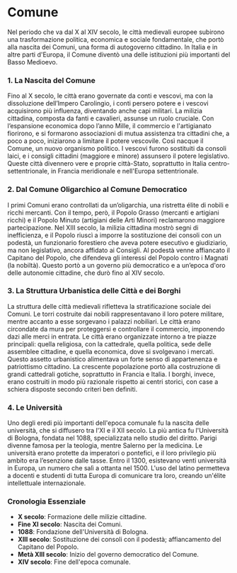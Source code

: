 # Comune

Nel periodo che va dal X al XIV secolo, le città medievali europee subirono una trasformazione politica, economica e sociale fondamentale, che portò alla nascita dei Comuni, una forma di autogoverno cittadino. In Italia e in altre parti d'Europa, il Comune diventò una delle istituzioni più importanti del Basso Medioevo.

### 1. **La Nascita del Comune**

Fino al X secolo, le città erano governate da conti e vescovi, ma con la dissoluzione dell’Impero Carolingio, i conti persero potere e i vescovi acquisirono più influenza, diventando anche capi militari. La milizia cittadina, composta da fanti e cavalieri, assunse un ruolo cruciale. Con l’espansione economica dopo l’anno Mille, il commercio e l'artigianato fiorirono, e si formarono associazioni di mutua assistenza tra cittadini che, a poco a poco, iniziarono a limitare il potere vescovile. Così nacque il Comune, un nuovo organismo politico. I vescovi furono sostituiti da consoli laici, e i consigli cittadini (maggiore e minore) assunsero il potere legislativo. Queste città divennero vere e proprie città-Stato, soprattutto in Italia centro-settentrionale, in Francia meridionale e nell'Europa settentrionale.

### 2. **Dal Comune Oligarchico al Comune Democratico**

I primi Comuni erano controllati da un’oligarchia, una ristretta élite di nobili e ricchi mercanti. Con il tempo, però, il Popolo Grasso (mercanti e artigiani ricchi) e il Popolo Minuto (artigiani delle Arti Minori) reclamarono maggiore partecipazione. Nel XIII secolo, la milizia cittadina mostrò segni di inefficienza, e il Popolo riuscì a imporre la sostituzione dei consoli con un podestà, un funzionario forestiero che aveva potere esecutivo e giudiziario, ma non legislativo, ancora affidato ai Consigli. Al podestà venne affiancato il Capitano del Popolo, che difendeva gli interessi del Popolo contro i Magnati (la nobiltà). Questo portò a un governo più democratico e a un’epoca d'oro delle autonomie cittadine, che durò fino al XIV secolo.

### 3. **La Struttura Urbanistica delle Città e dei Borghi**

La struttura delle città medievali rifletteva la stratificazione sociale dei Comuni. Le torri costruite dai nobili rappresentavano il loro potere militare, mentre accanto a esse sorgevano i palazzi nobiliari. Le città erano circondate da mura per proteggersi e controllare il commercio, imponendo dazi alle merci in entrata. Le città erano organizzate intorno a tre piazze principali: quella religiosa, con la cattedrale, quella politica, sede delle assemblee cittadine, e quella economica, dove si svolgevano i mercati. Questo assetto urbanistico alimentava un forte senso di appartenenza e patriottismo cittadino. La crescente popolazione portò alla costruzione di grandi cattedrali gotiche, soprattutto in Francia e Italia. I borghi, invece, erano costruiti in modo più razionale rispetto ai centri storici, con case a schiera disposte secondo criteri ben definiti.

### 4. **Le Università**

Uno degli eredi più importanti dell'epoca comunale fu la nascita delle università, che si diffusero tra l'XI e il XII secolo. La più antica fu l'Università di Bologna, fondata nel 1088, specializzata nello studio del diritto. Parigi divenne famosa per la teologia, mentre Salerno per la medicina. Le università erano protette da imperatori o pontefici, e il loro privilegio più ambito era l’esenzione dalle tasse. Entro il 1300, esistevano venti università in Europa, un numero che salì a ottanta nel 1500. L'uso del latino permetteva a docenti e studenti di tutta Europa di comunicare tra loro, creando un'élite intellettuale internazionale.

### **Cronologia Essenziale**

- **X secolo**: Formazione delle milizie cittadine.
- **Fine XI secolo**: Nascita dei Comuni.
- **1088**: Fondazione dell'Università di Bologna.
- **XIII secolo**: Sostituzione dei consoli con il podestà; affiancamento del Capitano del Popolo.
- **Metà XIII secolo**: Inizio del governo democratico del Comune.
- **XIV secolo**: Fine dell'epoca comunale.